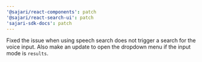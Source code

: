 ```yaml
---
'@sajari/react-components': patch
'@sajari/react-search-ui': patch
'sajari-sdk-docs': patch
---
```


Fixed the issue when using speech search does not trigger a search for the voice input. Also make an update to open the dropdown menu if the input mode is `results`.
